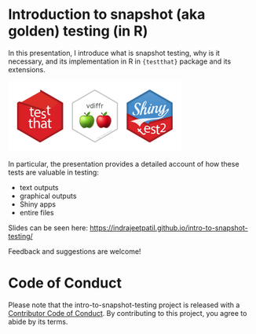 
# Introduction to snapshot (aka golden) testing (in R)

In this presentation, I introduce what is snapshot testing, why is it
necessary, and its implementation in R in `{testthat}` package and its
extensions.

<img src="media/logos_combined.jpeg" width="70%" />

In particular, the presentation provides a detailed account of how these
tests are valuable in testing:

- text outputs
- graphical outputs
- Shiny apps
- entire files

Slides can be seen here:
<https://indrajeetpatil.github.io/intro-to-snapshot-testing/>

Feedback and suggestions are welcome!

# Code of Conduct

Please note that the intro-to-snapshot-testing project is released with
a [Contributor Code of
Conduct](https://contributor-covenant.org/version/2/1/CODE_OF_CONDUCT.html).
By contributing to this project, you agree to abide by its terms.

